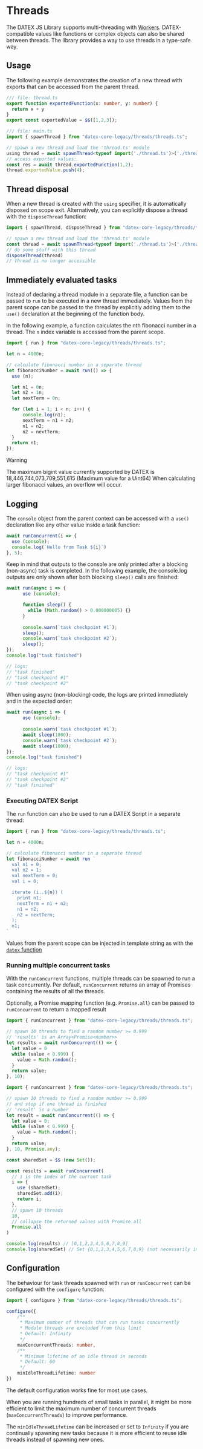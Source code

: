 # Threads

The DATEX JS Library supports multi-threading with [Workers](https://developer.mozilla.org/en-US/docs/Web/API/Web_Workers_API).
DATEX-compatible values like functions or complex objects can also be shared between threads.
The library provides a way to use threads in a type-safe way.

## Usage

The following example demonstrates the creation of a new thread with exports that can be accessed
from the parent thread.

```ts
/// file: thread.ts
export function exportedFunction(x: number, y: number) {
  return x + y
}
export const exportedValue = $$([1,2,3]);
```

```ts
/// file: main.ts
import { spawnThread } from "datex-core-legacy/threads/threads.ts";

// spawn a new thread and load the 'thread.ts' module
using thread = await spawnThread<typeof import('./thread.ts')>('./thread.ts');
// access exported values:
const res = await thread.exportedFunction(1,2);
thread.exportedValue.push(4);
```

## Thread disposal

When a new thread is created with the `using` specifier, it is automatically disposed on scope exit.
Alternatively, you can explicitly dispose a thread with the `disposeThread` function:

```ts
import { spawnThread, disposeThread } from "datex-core-legacy/threads/threads.ts";

// spawn a new thread and load the 'thread.ts' module
const thread = await spawnThread<typeof import('./thread.ts')>('./thread.ts');
// do some stuff with this thread
disposeThread(thread)
// thread is no longer accessible
```


## Immediately evaluated tasks

Instead of declaring a thread module in a separate file, a function can be passed to `run` to be executed in a new thread immediately.
Values from the parent scope can be passed to the thread by explicitly adding them to the `use()` declaration at the beginning of the
function body.

In the following example, a function calculates the nth fibonacci number in a thread.
The `n` index variable is accessed from the parent scope.

```ts
import { run } from "datex-core-legacy/threads/threads.ts";

let n = 4000n;

// calculate fibonacci number in a separate thread
let fibonacciNumber = await run(() => {
  use (n);

  let n1 = 0n;
  let n2 = 1n;
  let nextTerm = 0n;

  for (let i = 1; i < n; i++) {
      console.log(n1);
      nextTerm = n1 + n2;
      n1 = n2;
      n2 = nextTerm;
  }
  return n1;
});
```

> [!WARNING]
> The maximum bigint value currently supported by DATEX is 18,446,744,073,709,551,615 (Maximum value for a Uint64)
> When calculating larger fibonacci values, an overflow will occur.

## Logging

The `console` object from the parent context can be accessed with a `use()` declaration like any other value inside a task function:

```ts
await runConcurrent(i => {
  use (console);
  console.log(`Hello from Task ${i}`)
}, 5);
```

Keep in mind that outputs to the console are only printed after a blocking (non-async) task is completed.
In the following example, the console.log outputs are only shown after both blocking `sleep()` calls are finished:

```ts
await run(async i => {
      use (console);

      function sleep() {
        while (Math.random() > 0.000000005) {}
      }
    
      console.warn(`task checkpoint #1`);
      sleep();
      console.warn(`task checkpoint #2`);
      sleep();
});
console.log("task finished")

// logs:
// "task finished"
// "task checkpoint #1"
// "task checkpoint #2"
```

When using async (non-blocking) code, the logs are printed immediately and in the expected order:
```ts
await run(async i => {
      use (console);
    
      console.warn(`task checkpoint #1`);
      await sleep(1000);
      console.warn(`task checkpoint #2`);
      await sleep(1000);
});
console.log("task finished")

// logs:
// "task checkpoint #1"
// "task checkpoint #2"
// "task finished"
```


### Executing DATEX Script

The `run` function can also be used to run a DATEX Script in a separate thread:

```ts
import { run } from "datex-core-legacy/threads/threads.ts";

let n = 4000n;

// calculate fibonacci number in a separate thread
let fibonacciNumber = await run `
  val n1 = 0;
  val n2 = 1;
  val nextTerm = 0;
  val i = 0;

  iterate (i..${n}) (
    print n1;
    nextTerm = n1 + n2;
    n1 = n2;
    n2 = nextTerm;
  );
  n1;
`
```

Values from the parent scope can be injected in template string as with the [`datex` function](./5%20The%20DATEX%20API.md#the-datex-template-function)

### Running multiple concurrent tasks

With the `runConcurrent` functions, multiple threads can be spawned to run a task concurrently.
Per default, `runConcurrent` returns an array of Promises containing the results of all the threads.

Optionally, a Promise mapping function (e.g. `Promise.all`) can be passed to `runConcurrent` to return a mapped result


```ts
import { runConcurrent } from "datex-core-legacy/threads/threads.ts";

// spawn 10 threads to find a random number >= 0.999
// 'results' is an Array<Promise<number>>
let results = await runConcurrent(() => {
  let value = 0
  while (value < 0.999) {
    value = Math.random();
  }
  return value;
}, 10);
```

```ts
import { runConcurrent } from "datex-core-legacy/threads/threads.ts";

// spawn 10 threads to find a random number >= 0.999
// and stop if one thread is finished
// 'result' is a number
let result = await runConcurrent(() => {
  let value = 0;
  while (value < 0.999) {
    value = Math.random();
  }
  return value;
}, 10, Promise.any);
```

```ts
const sharedSet = $$ (new Set());

const results = await runConcurrent(
  // i is the index of the current task
  i => {
    use (sharedSet);
    sharedSet.add(i);
    return i;
  }, 
  // spawn 10 threads
  10, 
  // collapse the returned values with Promise.all
  Promise.all
)

console.log(results) // [0,1,2,3,4,5,6,7,8,9]
console.log(sharedSet) // Set {0,1,2,3,4,5,6,7,8,9} (not necessarily in this order)
```


<!-- > [!NOTE]
> Passing `Promise.any` to `runConcurrent` produces the same outcome as calling 
> `Promise.any` on the result returned from `runConcurrent`.
> 
> However, there is a significant performance improvement when passing `Promise.any` as a 
> parameter to `runConcurrent`: When one of the threads returns a result, 
> all other threads are automatically prematurely terminated, instead of continuing until they are
> finished.  -->


## Configuration

The behaviour for task threads spawned with `run` or `runConcurrent` can be configured
with the `configure` function:

```ts
import { configure } from "datex-core-legacy/threads/threads.ts";

configure({
	/**
	 * Maximum number of threads that can run tasks concurrently
	 * Module threads are excluded from this limit
	 * Default: Infinity
	 */
	maxConcurrentThreads: number,
	/**
	 * Minimum lifetime of an idle thread in seconds
	 * Default: 60
	 */
	minIdleThreadLifetime: number
})
```

The default configuration works fine for most use cases. 

When you are running hundreds of small tasks in parallel, it might be more
efficient to limit the maximum number of concurrent threads (`maxConcurrentThreads`) to improve performance.

The `minIdleThreadLifetime` can be increased or set to `Infinity` if you are continually spawning new tasks because
it is more efficient to reuse idle threads instead of spawning new ones.